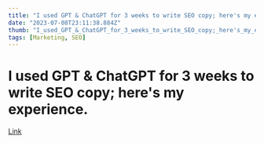 ```yaml
---
title: "I used GPT & ChatGPT for 3 weeks to write SEO copy; here's my experience."
date: "2023-07-08T23:11:38.884Z"
thumb: "I_used_GPT_&_ChatGPT_for_3_weeks_to_write_SEO_copy;_here's_my_experience..png"
tags: [Marketing, SEO]
---
```


# I used GPT & ChatGPT for 3 weeks to write SEO copy; here's my experience.

[Link](https://www.platonik.co.uk/gpt-chatgpt-seo/)

